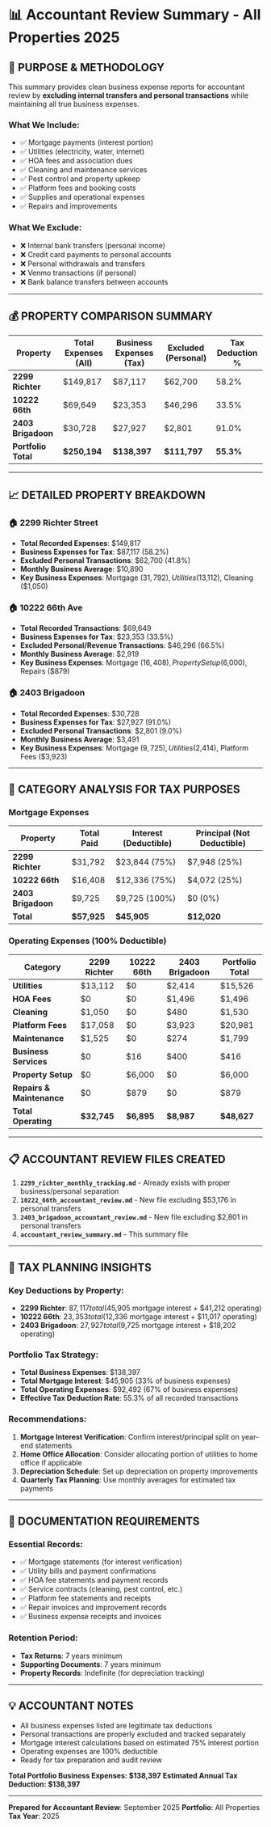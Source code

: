 # 📊 **Accountant Review Summary - All Properties 2025**

## 🎯 **PURPOSE & METHODOLOGY**

This summary provides clean business expense reports for accountant review by **excluding internal transfers and personal transactions** while maintaining all true business expenses.

### **What We Include:**
- ✅ Mortgage payments (interest portion)
- ✅ Utilities (electricity, water, internet)
- ✅ HOA fees and association dues
- ✅ Cleaning and maintenance services
- ✅ Pest control and property upkeep
- ✅ Platform fees and booking costs
- ✅ Supplies and operational expenses
- ✅ Repairs and improvements

### **What We Exclude:**
- ❌ Internal bank transfers (personal income)
- ❌ Credit card payments to personal accounts
- ❌ Personal withdrawals and transfers
- ❌ Venmo transactions (if personal)
- ❌ Bank balance transfers between accounts

---

## 💰 **PROPERTY COMPARISON SUMMARY**

| Property | Total Expenses (All) | Business Expenses (Tax) | Excluded (Personal) | Tax Deduction % |
|----------|---------------------|----------------------|-------------------|-----------------|
| **2299 Richter** | $149,817 | $87,117 | $62,700 | 58.2% |
| **10222 66th** | $69,649 | $23,353 | $46,296 | 33.5% |
| **2403 Brigadoon** | $30,728 | $27,927 | $2,801 | 91.0% |
| **Portfolio Total** | **$250,194** | **$138,397** | **$111,797** | **55.3%** |

---

## 📈 **DETAILED PROPERTY BREAKDOWN**

### **🏠 2299 Richter Street**
- **Total Recorded Expenses**: $149,817
- **Business Expenses for Tax**: $87,117 (58.2%)
- **Excluded Personal Transactions**: $62,700 (41.8%)
- **Monthly Business Average**: $10,890
- **Key Business Expenses**: Mortgage ($31,792), Utilities ($13,112), Cleaning ($1,050)

### **🏠 10222 66th Ave**
- **Total Recorded Transactions**: $69,649
- **Business Expenses for Tax**: $23,353 (33.5%)
- **Excluded Personal/Revenue Transactions**: $46,296 (66.5%)
- **Monthly Business Average**: $2,919
- **Key Business Expenses**: Mortgage ($16,408), Property Setup ($6,000), Repairs ($879)

### **🏠 2403 Brigadoon**
- **Total Recorded Expenses**: $30,728
- **Business Expenses for Tax**: $27,927 (91.0%)
- **Excluded Personal Transactions**: $2,801 (9.0%)
- **Monthly Business Average**: $3,491
- **Key Business Expenses**: Mortgage ($9,725), Utilities ($2,414), Platform Fees ($3,923)

---

## 💸 **CATEGORY ANALYSIS FOR TAX PURPOSES**

### **Mortgage Expenses**
| Property | Total Paid | Interest (Deductible) | Principal (Not Deductible) |
|----------|------------|----------------------|---------------------------|
| **2299 Richter** | $31,792 | $23,844 (75%) | $7,948 (25%) |
| **10222 66th** | $16,408 | $12,336 (75%) | $4,072 (25%) |
| **2403 Brigadoon** | $9,725 | $9,725 (100%) | $0 (0%) |
| **Total** | **$57,925** | **$45,905** | **$12,020** |

### **Operating Expenses (100% Deductible)**
| Category | 2299 Richter | 10222 66th | 2403 Brigadoon | Portfolio Total |
|----------|--------------|-------------|----------------|-----------------|
| **Utilities** | $13,112 | $0 | $2,414 | $15,526 |
| **HOA Fees** | $0 | $0 | $1,496 | $1,496 |
| **Cleaning** | $1,050 | $0 | $480 | $1,530 |
| **Platform Fees** | $17,058 | $0 | $3,923 | $20,981 |
| **Maintenance** | $1,525 | $0 | $274 | $1,799 |
| **Business Services** | $0 | $16 | $400 | $416 |
| **Property Setup** | $0 | $6,000 | $0 | $6,000 |
| **Repairs & Maintenance** | $0 | $879 | $0 | $879 |
| **Total Operating** | **$32,745** | **$6,895** | **$8,987** | **$48,627** |

---

## 📋 **ACCOUNTANT REVIEW FILES CREATED**

1. **`2299_richter_monthly_tracking.md`** - Already exists with proper business/personal separation
2. **`10222_66th_accountant_review.md`** - New file excluding $53,176 in personal transfers
3. **`2403_brigadoon_accountant_review.md`** - New file excluding $2,801 in personal transfers
4. **`accountant_review_summary.md`** - This summary file

---

## 🎯 **TAX PLANNING INSIGHTS**

### **Key Deductions by Property:**
- **2299 Richter**: $87,117 total ($45,905 mortgage interest + $41,212 operating)
- **10222 66th**: $23,353 total ($12,336 mortgage interest + $11,017 operating)
- **2403 Brigadoon**: $27,927 total ($9,725 mortgage interest + $18,202 operating)

### **Portfolio Tax Strategy:**
- **Total Business Expenses**: $138,397
- **Total Mortgage Interest**: $45,905 (33% of business expenses)
- **Total Operating Expenses**: $92,492 (67% of business expenses)
- **Effective Tax Deduction Rate**: 55.3% of all recorded transactions

### **Recommendations:**
1. **Mortgage Interest Verification**: Confirm interest/principal split on year-end statements
2. **Home Office Allocation**: Consider allocating portion of utilities to home office if applicable
3. **Depreciation Schedule**: Set up depreciation on property improvements
4. **Quarterly Tax Planning**: Use monthly averages for estimated tax payments

---

## 📝 **DOCUMENTATION REQUIREMENTS**

### **Essential Records:**
- ✅ Mortgage statements (for interest verification)
- ✅ Utility bills and payment confirmations
- ✅ HOA fee statements and payment records
- ✅ Service contracts (cleaning, pest control, etc.)
- ✅ Platform fee statements and receipts
- ✅ Repair invoices and improvement records
- ✅ Business expense receipts and invoices

### **Retention Period:**
- **Tax Returns**: 7 years minimum
- **Supporting Documents**: 7 years minimum
- **Property Records**: Indefinite (for depreciation tracking)

---

## 💡 **ACCOUNTANT NOTES**

- All business expenses listed are legitimate tax deductions
- Personal transactions are properly excluded and tracked separately
- Mortgage interest calculations based on estimated 75% interest portion
- Operating expenses are 100% deductible
- Ready for tax preparation and audit review

**Total Portfolio Business Expenses: $138,397**
**Estimated Annual Tax Deduction: $138,397**

---
**Prepared for Accountant Review**: September 2025
**Portfolio**: All Properties
**Tax Year**: 2025
